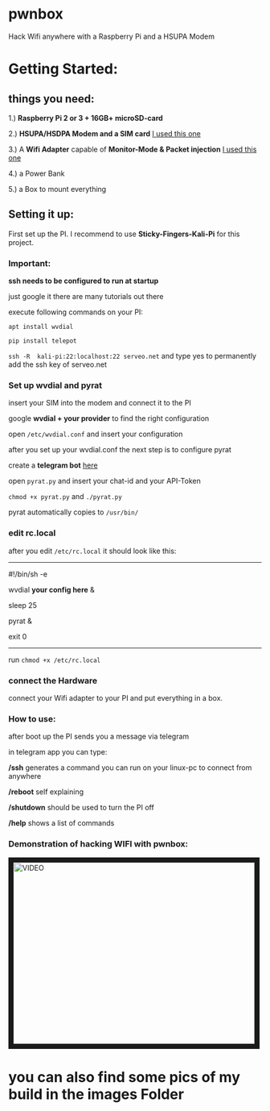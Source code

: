 # pwnbox
Hack Wifi anywhere with a Raspberry Pi and a HSUPA Modem

# Getting Started:
## things you need:
1.) **Raspberry Pi 2 or 3 + 16GB+ microSD-card**

2.) **HSUPA/HSDPA Modem and a SIM card**   [I used this one](https://www.amazon.de/gp/product/B01J9C7NE0/ref=oh_aui_detailpage_o01_s00?ie=UTF8&psc=1)

3.) A **Wifi Adapter** capable of **Monitor-Mode & Packet injection** [I used this one](https://www.amazon.de/gp/product/B01D064VMS/ref=oh_aui_detailpage_o04_s01?ie=UTF8&psc=1)

4.) a Power Bank

5.) a Box to mount everything


## Setting it up:
First set up the PI. I recommend to use **Sticky-Fingers-Kali-Pi** for this project.
### Important:
**ssh needs to be configured to run at startup**

just google it there are many tutorials out there

execute following commands on your PI:

`apt install wvdial`

`pip install telepot`

`ssh -R  kali-pi:22:localhost:22 serveo.net`  and type yes to permanently add the ssh key of serveo.net

### Set up wvdial and pyrat

insert your SIM into the modem and connect it to the PI


google **wvdial + your provider** to find the right configuration

open `/etc/wvdial.conf` and insert your configuration

after you set up your wvdial.conf the next step is to configure pyrat

create a **telegram bot** [here](https://api.telegram.org/)

open `pyrat.py` and insert your chat-id and your API-Token

`chmod +x pyrat.py` and `./pyrat.py`

pyrat automatically copies to  `/usr/bin/` 



### edit rc.local

after you edit `/etc/rc.local` it should look like this:
____________________________
#!/bin/sh -e

wvdial  **your config here** &

sleep 25

pyrat &

exit 0
____________________________

run `chmod +x /etc/rc.local`

### connect the Hardware

connect your Wifi adapter to your PI and put everything in a box.

### How to use:
after boot up the PI sends you a message via telegram

in telegram app you can type:

**/ssh** generates a command you can run on your linux-pc to connect from anywhere

**/reboot** self explaining

**/shutdown** should be used to turn the PI off   

**/help** shows a list of commands




### Demonstration of hacking WIFI with pwnbox:

<a href="http://www.youtube.com/watch?feature=player_embedded&v=wne8PfzcNDQ
" target="_blank"><img src="http://img.youtube.com/vi/wne8PfzcNDQ/0.jpg" 
alt="VIDEO" width="480" height="360" border="10" /></a>


# you can also find some pics of my build in the images Folder



























